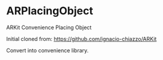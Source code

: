 # ARPlacingObject
ARKit Convenience Placing Object

Initial cloned from: https://github.com/ignacio-chiazzo/ARKit

Convert into convenience library.

